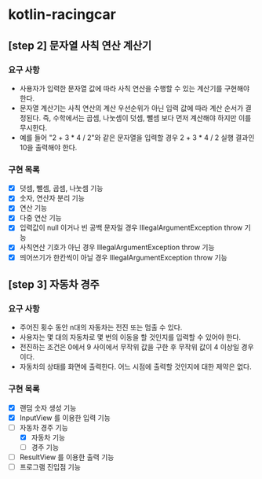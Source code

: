 # kotlin-racingcar

## [step 2] 문자열 사칙 연산 계산기

### 요구 사항

- 사용자가 입력한 문자열 값에 따라 사칙 연산을 수행할 수 있는 계산기를 구현해야 한다.
- 문자열 계산기는 사칙 연산의 계산 우선순위가 아닌 입력 값에 따라 계산 순서가 결정된다. 즉, 수학에서는 곱셈, 나눗셈이 덧셈, 뺄셈 보다 먼저 계산해야 하지만 이를 무시한다.
- 예를 들어 "2 + 3 * 4 / 2"와 같은 문자열을 입력할 경우 2 + 3 * 4 / 2 실행 결과인 10을 출력해야 한다.

### 구현 목록

- [x] 덧셈, 뺄셈, 곱셈, 나눗셈 기능
- [x] 숫자, 연산자 분리 기능
- [x] 연산 기능
- [x] 다중 연산 기능
- [x] 입력값이 null 이거나 빈 공백 문자일 경우 IllegalArgumentException throw 기능
- [x] 사칙연산 기호가 아닌 경우 IllegalArgumentException throw 기능
- [x] 띄어쓰기가 한칸씩이 아닐 경우 IllegalArgumentException throw 기능

## [step 3] 자동차 경주

### 요구 사항

- 주어진 횟수 동안 n대의 자동차는 전진 또는 멈출 수 있다.
- 사용자는 몇 대의 자동차로 몇 번의 이동을 할 것인지를 입력할 수 있어야 한다.
- 전진하는 조건은 0에서 9 사이에서 무작위 값을 구한 후 무작위 값이 4 이상일 경우이다.
- 자동차의 상태를 화면에 출력한다. 어느 시점에 출력할 것인지에 대한 제약은 없다.

### 구현 목록

- [x] 랜덤 숫자 생성 기능
- [x] InputView 를 이용한 입력 기능
- [ ] 자동차 경주 기능
    - [x] 자동차 기능
    - [ ] 경주 기능
- [ ] ResultView 를 이용한 출력 기능
- [ ] 프로그램 진입점 기능
